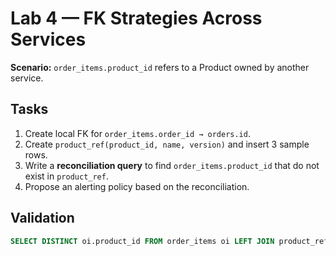 # Lab 4 — FK Strategies Across Services

**Scenario:** `order_items.product_id` refers to a Product owned by another service.

## Tasks
1) Create local FK for `order_items.order_id → orders.id`.  
2) Create `product_ref(product_id, name, version)` and insert 3 sample rows.  
3) Write a **reconciliation query** to find `order_items.product_id` that do not exist in `product_ref`.  
4) Propose an alerting policy based on the reconciliation.

## Validation
```sql
SELECT DISTINCT oi.product_id FROM order_items oi LEFT JOIN product_ref pr USING(product_id) WHERE pr.product_id IS NULL;
```

